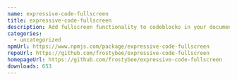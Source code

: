 ```yaml
---
name: expressive-code-fullscreen
title: expressive-code-fullscreen
description: Add fullscreen functionality to codeblocks in your documentation website.
categories:
  - uncategorized
npmUrl: https://www.npmjs.com/package/expressive-code-fullscreen
repoUrl: https://github.com/frostybee/expressive-code-fullscreen
homepageUrl: https://github.com/frostybee/expressive-code-fullscreen
downloads: 653
---
```

